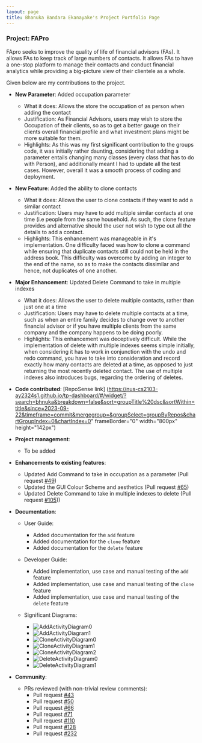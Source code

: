 ```yaml
---
layout: page
title: Bhanuka Bandara Ekanayake's Project Portfolio Page
---
```


### Project: FAPro

FApro seeks to improve the quality of life of financial advisors (FAs). It allows FAs to keep track of large numbers of contacts. It allows FAs to have a one-stop platform to manage their contacts and conduct financial analytics while providing a big-picture view of their clientele as a whole.

Given below are my contributions to the project.

* **New Parameter**: Added occupation parameter
  * What it does: Allows the store the occupation of as person when adding the contact 
  * Justification: As Financial Advisors, users may wish to store the Occupation of their clients, so as to get a better
    gauge on their clients overall financial profile and what investment plans might be more suitable for them.
  * Highlights: As this was my first significant contribution to the groups code, it was initially rather daunting,
    considering that adding a parameter entails changing many classes (every class that has to do with Person), and
    additionally meant I had to update all the test cases. However, overall it was a smooth process of coding and
    deployment.

* **New Feature**: Added the ability to clone contacts
  * What it does: Allows the user to clone contacts if they want to add a similar contact 
  * Justification: Users may have to add multiple similar contacts at one time (i.e people from the same household.
    As such, the clone feature provides and alternative should the user not wish to type out all the details to add a
    contact.
  * Highlights: This enhancement was manageable in it's implementation. One difficulty faced was how to clone a command
    while ensuring that duplicate contacts still could not be held in the address book. This difficulty was overcome by
    adding an integer to the end of the name, so as to make the contacts dissimilar and hence, not duplicates of one
    another.

* **Major Enhancement**: Updated Delete Command to take in multiple indexes
  * What it does: Allows the user to delete multiple contacts, rather than just one at a time
  * Justification: Users may have to delete multiple contacts at a time, such as when an entire family decides to change
    over to another financial advisor or if you have multiple clients from the same company and the company happens to
    be doing poorly.
  * Highlights: This enhancement was deceptively difficult. While the implementation of delete with multiple indexes
    seems simple initially, when considering it has to work in conjunction with the undo and redo command, you have to
    take into consideration and record exactly how many contacts are deleted at a time, as opposed to just returning 
    the most recently deleted contact. The use of multiple indexes also introduces bugs, regarding the ordering of
    deletes.

* **Code contributed**: [RepoSense link] (https://nus-cs2103-ay2324s1.github.io/tp-dashboard/#/widget/?search=bhnuka&breakdown=false&sort=groupTitle%20dsc&sortWithin=title&since=2023-09-22&timeframe=commit&mergegroup=&groupSelect=groupByRepos&chartGroupIndex=0&chartIndex=0" frameBorder="0" width="800px" height="142px")

* **Project management**:
  * To be added

* **Enhancements to existing features**:
  * Updated Add Command to take in occupation as a parameter (Pull request [\#49](https://github.com/AY2324S1-CS2103T-W09-1/tp/pull/49))
  * Updated the GUI Colour Scheme and aesthetics (Pull request [\#65](https://github.com/AY2324S1-CS2103T-W09-1/tp/pull/65))
  * Updated Delete Command to take in multiple indexes to delete (Pull request [\#105](https://github.com/AY2324S1-CS2103T-W09-1/tp/pull/105)))

* **Documentation**:
  * User Guide:
    * Added documentation for the `add` feature
    * Added documentation for the `clone` feature
    * Added documentation for the `delete` feature
      
  * Developer Guide:
    * Added implementation, use case and manual testing of the `add` feature
    * Added implementation, use case and manual testing of the `clone` feature
    * Added implementation, use case and manual testing of the `delete` feature
      
  * Significant Diagrams:
    * ![AddActivityDiagram0](../images/AddActivityDiagram0.png)
    * ![AddActivityDiagram1](../images/AddActivityDiagram1.png)
    * ![CloneActivityDiagram0](../images/CloneActivityDiagram0.png)
    * ![CloneActivityDiagram1](../images/CloneActivityDiagram1.png)
    * ![CloneActivityDiagram2](../images/CloneActivityDiagram2.png)
    * ![DeleteActivityDiagram0](../images/DeleteActivityDiagram0.png)
    * ![DeleteActivityDiagram1](../images/DeleteActivityDiagram1.png)
    
* **Community**:
  * PRs reviewed (with non-trivial review comments):
    * Pull request [\#43](https://github.com/AY2324S1-CS2103T-W09-1/tp/pull/43)
    * Pull request [\#50](https://github.com/AY2324S1-CS2103T-W09-1/tp/pull/50)
    * Pull request [\#66](https://github.com/AY2324S1-CS2103T-W09-1/tp/pull/66)
    * Pull request [\#71](https://github.com/AY2324S1-CS2103T-W09-1/tp/pull/71)
    * Pull request [\#110](https://github.com/AY2324S1-CS2103T-W09-1/tp/pull/110)
    * Pull request [\#128](https://github.com/AY2324S1-CS2103T-W09-1/tp/pull/128)
    * Pull request [\#232](https://github.com/AY2324S1-CS2103T-W09-1/tp/pull/232)
